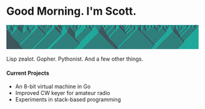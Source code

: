 # Good Morning.  I'm Scott. 

![Wolfram Header](wolfram-header.png)

Lisp zealot. Gopher. Pythonist. And a few other things.

#### Current Projects
- An 8-bit virtual machine in Go
- Improved CW keyer for amateur radio
- Experiments in stack-based programming
